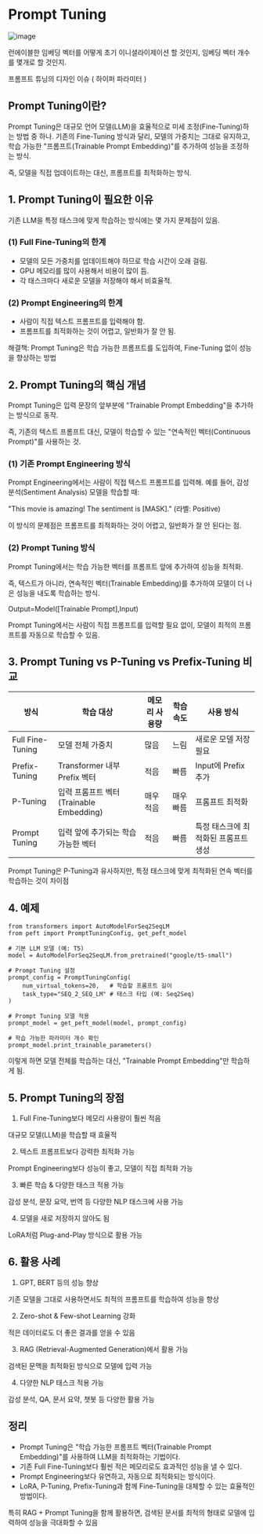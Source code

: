 # Prompt Tuning

![image](https://github.com/user-attachments/assets/434e27ed-1351-4b97-8593-8a1ba59eddb5)

런에이블한 임베딩 벡터를 어떻게 초기 이니셜라이제이션 할 것인지, 임베딩 벡터 개수를 몇개로 할 것인지.

프롬프트 튜닝의 디자인 이슈 ( 하이퍼 파라미터 )

## Prompt Tuning이란?

Prompt Tuning은 대규모 언어 모델(LLM)을 효율적으로 미세 조정(Fine-Tuning)하는 방법 중 하나.
기존의 Fine-Tuning 방식과 달리, 모델의 가중치는 그대로 유지하고, 학습 가능한 "프롬프트(Trainable Prompt Embedding)"를 추가하여 성능을 조정하는 방식.

즉, 모델을 직접 업데이트하는 대신, 프롬프트를 최적화하는 방식.

## 1. Prompt Tuning이 필요한 이유

기존 LLM을 특정 태스크에 맞게 학습하는 방식에는 몇 가지 문제점이 있음.

### (1) Full Fine-Tuning의 한계
- 모델의 모든 가중치를 업데이트해야 하므로 학습 시간이 오래 걸림.
- GPU 메모리를 많이 사용해서 비용이 많이 듬.
- 각 태스크마다 새로운 모델을 저장해야 해서 비효율적.
### (2) Prompt Engineering의 한계
- 사람이 직접 텍스트 프롬프트를 입력해야 함.
- 프롬프트를 최적화하는 것이 어렵고, 일반화가 잘 안 됨.

해결책: Prompt Tuning은 학습 가능한 프롬프트를 도입하여, Fine-Tuning 없이 성능을 향상하는 방법

## 2. Prompt Tuning의 핵심 개념
Prompt Tuning은 입력 문장의 앞부분에 "Trainable Prompt Embedding"을 추가하는 방식으로 동작.

즉, 기존의 텍스트 프롬프트 대신, 모델이 학습할 수 있는 "연속적인 벡터(Continuous Prompt)"를 사용하는 것.

### (1) 기존 Prompt Engineering 방식
Prompt Engineering에서는 사람이 직접 텍스트 프롬프트를 입력해.
예를 들어, 감성 분석(Sentiment Analysis) 모델을 학습할 때:

"This movie is amazing! The sentiment is [MASK]."
(라벨: Positive)


이 방식의 문제점은 프롬프트를 최적화하는 것이 어렵고, 일반화가 잘 안 된다는 점.

### (2) Prompt Tuning 방식

Prompt Tuning에서는 학습 가능한 벡터를 프롬프트 앞에 추가하여 성능을 최적화.

즉, 텍스트가 아니라, 연속적인 벡터(Trainable Embedding)를 추가하여 모델이 더 나은 성능을 내도록 학습하는 방식.

Output=Model([Trainable Prompt],Input)

Prompt Tuning에서는 사람이 직접 프롬프트를 입력할 필요 없이, 모델이 최적의 프롬프트를 자동으로 학습할 수 있음.

## 3. Prompt Tuning vs P-Tuning vs Prefix-Tuning 비교

|방식|학습 대상|메모리 사용량|학습 속도|사용 방식|
|------|---|---|---|---|
|Full Fine-Tuning|모델 전체 가중치|많음|느림|새로운 모델 저장 필요|
|Prefix-Tuning|Transformer 내부 Prefix 벡터|적음|빠름|Input에 Prefix 추가|
|P-Tuning|입력 프롬프트 벡터(Trainable Embedding)|매우 적음|매우 빠름|프롬프트 최적화|
|Prompt Tuning|입력 앞에 추가되는 학습 가능한 벡터|적음|빠름|특정 태스크에 최적화된 프롬프트 생성|

Prompt Tuning은 P-Tuning과 유사하지만, 특정 태스크에 맞게 최적화된 연속 벡터를 학습하는 것이 차이점

## 4. 예제

```
from transformers import AutoModelForSeq2SeqLM
from peft import PromptTuningConfig, get_peft_model

# 기본 LLM 모델 (예: T5)
model = AutoModelForSeq2SeqLM.from_pretrained("google/t5-small")

# Prompt Tuning 설정
prompt_config = PromptTuningConfig(
    num_virtual_tokens=20,   # 학습할 프롬프트 길이
    task_type="SEQ_2_SEQ_LM" # 태스크 타입 (예: Seq2Seq)
)

# Prompt Tuning 모델 적용
prompt_model = get_peft_model(model, prompt_config)

# 학습 가능한 파라미터 개수 확인
prompt_model.print_trainable_parameters()

```

이렇게 하면 모델 전체를 학습하는 대신, "Trainable Prompt Embedding"만 학습하게 됨.

## 5. Prompt Tuning의 장점

1. Full Fine-Tuning보다 메모리 사용량이 훨씬 적음

대규모 모델(LLM)을 학습할 때 효율적

2. 텍스트 프롬프트보다 강력한 최적화 가능

Prompt Engineering보다 성능이 좋고, 모델이 직접 최적화 가능

3. 빠른 학습 & 다양한 태스크 적용 가능

감성 분석, 문장 요약, 번역 등 다양한 NLP 태스크에 사용 가능

4. 모델을 새로 저장하지 않아도 됨

LoRA처럼 Plug-and-Play 방식으로 활용 가능

##  6. 활용 사례

1) GPT, BERT 등의 성능 향상

기존 모델을 그대로 사용하면서도 최적의 프롬프트를 학습하여 성능을 향상

2) Zero-shot & Few-shot Learning 강화

적은 데이터로도 더 좋은 결과를 얻을 수 있음

3) RAG (Retrieval-Augmented Generation)에서 활용 가능

검색된 문맥을 최적화된 방식으로 모델에 입력 가능

4) 다양한 NLP 태스크 적용 가능

감성 분석, QA, 문서 요약, 챗봇 등 다양한 활용 가능

## 정리

- Prompt Tuning은 "학습 가능한 프롬프트 벡터(Trainable Prompt Embedding)"를 사용하여 LLM을 최적화하는 기법이다.
- 기존 Full Fine-Tuning보다 훨씬 적은 메모리로도 효과적인 성능을 낼 수 있다.
- Prompt Engineering보다 유연하고, 자동으로 최적화되는 방식이다.
- LoRA, P-Tuning, Prefix-Tuning과 함께 Fine-Tuning을 대체할 수 있는 효율적인 방법이다.

특히 RAG + Prompt Tuning을 함께 활용하면, 검색된 문서를 최적의 형태로 모델에 입력하여 성능을 극대화할 수 있음
